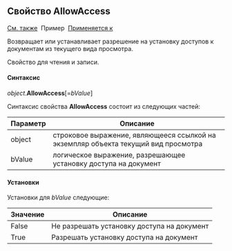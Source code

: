 ﻿<html>
<head>
  <title>Текущий вид просмотра\AllowAccess</title>
  <link rel="stylesheet" href="../../../common.css" />
</head>

<body>

  <h2>Свойство AllowAccess</h2>
  <p>
    <a href="../Frmpttel.html">См. также</a>&nbsp;
    Пример&nbsp; <a href="../Frmpttel.html">Применяется к</a>
  </p>

  <p>
    Возвращает или устанавливает разрешение на 
    установку доступов к документам из текущего вида просмотра.
  </p>
  <p>Свойство для чтения и записи.</p>

  <h4>Синтаксис</h4>

  <p>
    <em>object</em>.<strong>AllowAccess</strong>[=<em>bValue</em>]
  </p>

  <p>
    Синтаксис свойства <strong>AllowAccess</strong>
    состоит из следующих частей:
  </p>

  <table>
    <thead>
      <tr>
        <th>Параметр</th>
        <th>Описание</th>
      </tr>
    </thead>
    <tbody>
      <tr>
        <td class="param">object</td>
        <td>строковое выражение, являющееся ссылкой на экземпляр объекта текущий вид просмотра</td>
      </tr>
      <tr>
        <td class="param">bValue</td>
        <td>логическое выражение, разрешающее установку доступа на документ</td>
      </tr>
    </tbody>
  </table>


  <h4>Установки</h4>

  <p>Установки для <em>bValue</em> следующие:</p>

  <table>
    <thead>
      <tr>
        <th>Значение</th>
        <th>Описание</th>
      </tr>
    </thead>
    <tbody>
      <tr>
        <td>False</td>
        <td>Не разрешать установку доступа на документ</td>
      </tr>
      <tr>
        <td>True</td>
        <td>Разрешать установку доступа на документ</td>
      </tr>
    </tbody>
  </table>
</body>
</html>
